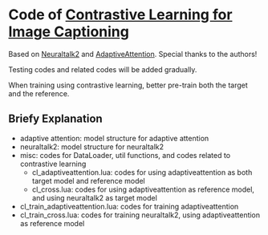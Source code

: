 # Code of [Contrastive Learning for Image Captioning](https://arxiv.org/abs/1710.02534)

Based on [Neuraltalk2](https://github.com/karpathy/neuraltalk2) and [AdaptiveAttention](https://github.com/jiasenlu/AdaptiveAttention). Special thanks to the authors!

Testing codes and related codes will be added gradually.

When training using contrastive learning, better pre-train both the target and the reference.

## Briefy Explanation 

- adaptive attention: model structure for adaptive attention
- neuraltalk2: model structure for neuraltalk2
- misc: codes for DataLoader, util functions, and codes related to contrastive learning
	- cl_adaptiveattention.lua: codes for using adaptiveattention as both target model and reference model
	- cl_cross.lua: codes for using adaptiveattention as reference model, and using neuraltalk2 as target model
- cl_train_adaptiveattention.lua: codes for training adaptiveattention
- cl_train_cross.lua: codes for training neuraltalk2, using adaptiveattention as reference model




